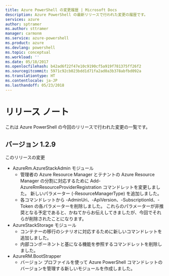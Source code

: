 ```yaml
---
title: Azure PowerShell の変更履歴 | Microsoft Docs
description: Azure PowerShell の最新リリースで行われた変更の履歴です。
services: azure
author: sptramer
ms.author: sttramer
manager: carmonm
ms.service: azure-powershell
ms.product: azure
ms.devlang: powershell
ms.topic: conceptual
ms.workload: ''
ms.date: 05/18/2017
ms.openlocfilehash: b42ad6f22f47e10c9190cf5a919f781375ff26f2
ms.sourcegitcommit: 5971c92cb023bdd1d71fa2ad0a3b378abfbd092a
ms.translationtype: HT
ms.contentlocale: ja-JP
ms.lasthandoff: 05/23/2018
---
```

# <a name="release-notes"></a>リリース ノート

これは Azure PowerShell の今回のリリースで行われた変更の一覧です。

## <a name="version-129"></a>バージョン 1.2.9

このリリースの変更

* AzureRm.AzureStackAdmin モジュール
    + 管理者の Azure Resource Manager とテナントの Azure Resource Manager の分割に対応するために Add-AzureRmResourceProviderRegistration コマンドレットを変更しました。 新しいパラメーター (-ResourceManagerType) を追加しました。
    + 各コマンドレットから -AdminUri、-ApiVersion、-SubscriptionId、-Token の各パラメーターを削除しました。 これらのパラメーターが非推奨となる予定であると、かねてからお伝えしてきましたが、今回でそれらが削除されたことになります。
* AzureStackStorage モジュール
    + コンテナーの移行のシナリオに対応するために新しいコマンドレットを追加しました。
    + 内部コンポーネントと基になる機能を参照するコマンドレットを削除しました。
* AzureRM.BootStrapper
    + バージョン プロファイルを使って Azure PowerShell コマンドレットのバージョンを管理する新しいモジュールを作成しました。